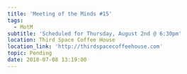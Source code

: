 ```yaml
---
title: 'Meeting of the Minds #15'
tags:
  - MotM
subtitle: 'Scheduled for Thursday, August 2nd @ 6:30pm'
location: Third Space Coffee House
location_link: 'http://thirdspacecoffeehouse.com'
topic: Pending
date: 2018-07-08 13:19:00
---
```


